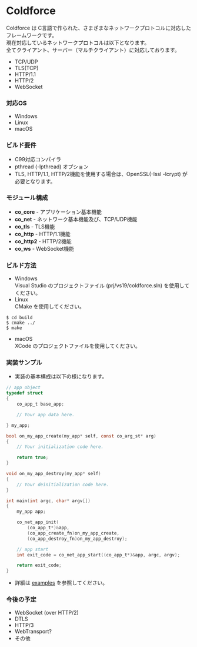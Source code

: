 Coldforce
========

Coldforce は C言語で作られた、さまざまなネットワークプロトコルに対応したフレームワークです。  
現在対応しているネットワークプロトコルは以下となります。  
全てクライアント、サーバー（マルチクライアント）に対応しております。
* TCP/UDP
* TLS(TCP)
* HTTP/1.1
* HTTP/2
* WebSocket

### 対応OS
* Windows
* Linux
* macOS

### ビルド要件
* C99対応コンパイラ
* pthread (-lpthread) オプション
* TLS, HTTP/1.1, HTTP/2機能を使用する場合は、OpenSSL(-lssl -lcrypt) が必要となります。

### モジュール構成
* **co_core** - アプリケーション基本機能
* **co_net** - ネットワーク基本機能及び、TCP/UDP機能
* **co_tls** - TLS機能
* **co_http** - HTTP/1.1機能
* **co_http2** - HTTP/2機能
* **co_ws** - WebSocket機能

### ビルド方法
* Windows  
Visual Studio のプロジェクトファイル (prj/vs19/coldforce.sln) を使用してください。
* Linux  
CMake を使用してください。
```shellsession
$ cd build
$ cmake ../
$ make
```
* macOS  
XCode のプロジェクトファイルを使用してください。

### 実装サンプル
* 実装の基本構成は以下の様になります。
```C
// app object
typedef struct
{
    co_app_t base_app;

    // Your app data here.

} my_app;

bool on_my_app_create(my_app* self, const co_arg_st* arg)
{
    // Your initialization code here.

    return true;
}

void on_my_app_destroy(my_app* self)
{
    // Your deinitialization code here.
}

int main(int argc, char* argv[])
{
    my_app app;

    co_net_app_init(
        (co_app_t*)&app,
        (co_app_create_fn)on_my_app_create,
        (co_app_destroy_fn)on_my_app_destroy);

    // app start
    int exit_code = co_net_app_start((co_app_t*)&app, argc, argv);

    return exit_code;
}
```

* 詳細は [examples](https://github.com/Ichishino/coldforce/tree/master/examples) を参照してください。

### 今後の予定
* WebSocket (over HTTP/2)
* DTLS
* HTTP/3
* WebTransport?
* その他
